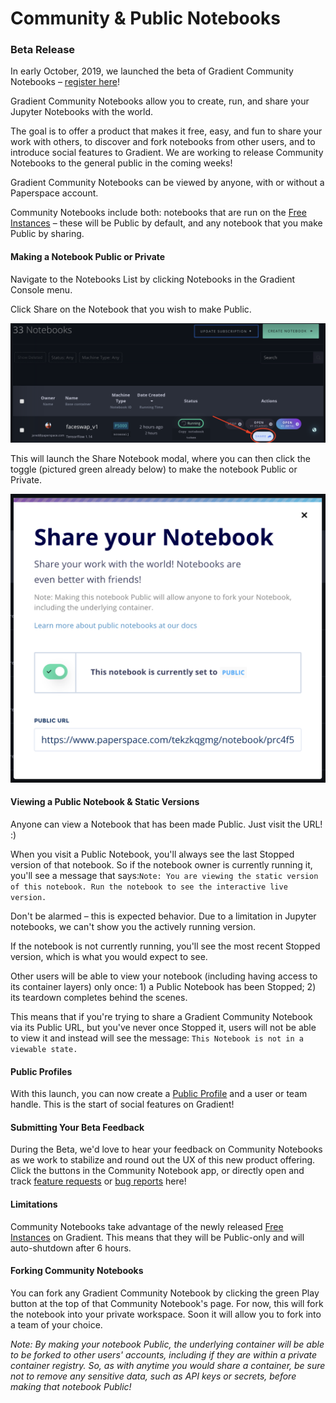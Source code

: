 # Community & Public Notebooks

### Beta Release

In early October, 2019, we launched the beta of Gradient Community Notebooks – [register here](https://docs.google.com/forms/d/1VtgyUJxwWo5HQIW_GKZvue_sW9R7PJANa_USdQJ4yaE)!

Gradient Community Notebooks allow you to create, run, and share your Jupyter Notebooks with the world.

The goal is to offer a product that makes it free, easy, and fun to share your work with others, to discover and fork notebooks from other users, and to introduce social features to Gradient. We are working to release Community Notebooks to the general public in the coming weeks!

Gradient Community Notebooks can be viewed by anyone, with or without a Paperspace account.

Community Notebooks include both: notebooks that are run on the [Free Instances](../instances/free-instances.md) – these will be Public by default, and any notebook that you make Public by sharing.

#### Making a Notebook Public or Private

Navigate to the Notebooks List by clicking Notebooks in the Gradient Console menu.

Click Share on the Notebook that you wish to make Public.

![](../.gitbook/assets/share-notebook.png)

This will launch the Share Notebook modal, where you can then click the toggle \(pictured green already below\) to make the notebook Public or Private.

![](../.gitbook/assets/screen-shot-2019-10-09-at-12.19.40-am.png)

#### Viewing a Public Notebook & Static Versions

Anyone can view a Notebook that has been made Public. Just visit the URL! :\)

When you visit a Public Notebook, you'll always see the last Stopped version of that notebook. So if the notebook owner is currently running it, you'll see a message that says:`Note: You are viewing the static version of this notebook. Run the notebook to see the interactive live version.`

Don't be alarmed – this is expected behavior. Due to a limitation in Jupyter notebooks, we can't show you the actively running version.

If the notebook is not currently running, you'll see the most recent Stopped version, which is what you would expect to see.

Other users will be able to view your notebook \(including having access to its container layers\) only once: 1\) a Public Notebook has been Stopped; 2\) its teardown completes behind the scenes.

This means that if you're trying to share a Gradient Community Notebook via its Public URL, but you've never once Stopped it, users will not be able to view it and instead will see the message: `This Notebook is not in a viewable state.`

#### Public Profiles

With this launch, you can now create a [Public Profile](https://www.paperspace.com/jared) and a user or team handle. This is the start of social features on Gradient!

#### Submitting Your Beta Feedback

During the Beta, we'd love to hear your feedback on Community Notebooks as we work to stabilize and round out the UX of this new product offering. Click the buttons in the Community Notebook app, or directly open and track [feature requests](https://paperspace.canny.io/feature-requests) or [bug reports](https://feedback.canny.io/bug-reports) here!

#### Limitations

Community Notebooks take advantage of the newly released [Free Instances](../instances/free-instances.md) on Gradient. This means that they will be Public-only and will auto-shutdown after 6 hours.

#### Forking Community Notebooks

You can fork any Gradient Community Notebook by clicking the green Play button at the top of that Community Notebook's page. For now, this will fork the notebook into your private workspace. Soon it will allow you to fork into a team of your choice.

_Note: By making your notebook Public, the underlying container will be able to be forked to other users' accounts, including if they are within a private container registry. So, as with anytime you would share a container, be sure not to remove any sensitive data, such as API keys or secrets, before making that notebook Public!_

